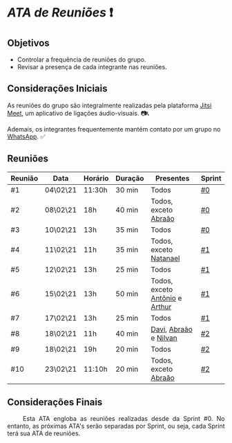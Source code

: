 # *ATA de Reuniões* :exclamation:

## Objetivos
* Controlar a frequência de reuniões do grupo.
* Revisar a presença de cada integrante nas reuniões.

## Considerações Iniciais
  As reuniões do grupo são integralmente realizadas pela plataforma [Jitsi Meet](https://meet.jit.si/), um aplicativo de ligações áudio-visuais. :camera::telephone_receiver:
  
  Ademais, os integrantes frequentemente mantém contato por um grupo no [WhatsApp](https://www.whatsapp.com/). :white_check_mark:


## Reuniões 
| Reunião | Data | Horário | Duração | Presentes | Sprint |
| --- | ---- | ----- | ------- | ------- | --- |
| #1 | 04\02\21 | 11:30h | 30 min | Todos | [#0](https://github.com/fga-eps-mds/MDS-2020-2-G7/blob/main/docs/sprints/planning/sprint_0.md) |
| #2 | 08\02\21 | 18h | 40 min | Todos, exceto [Abraão](https://github.com/Abraao1231) | [#0](https://github.com/fga-eps-mds/MDS-2020-2-G7/blob/main/docs/sprints/planning/sprint_0.md) |
| #3 | 10\02\21 | 13h | 35 min | Todos | [#0](https://github.com/fga-eps-mds/MDS-2020-2-G7/blob/main/docs/sprints/planning/sprint_0.md) |
| #4 | 11\02\21 | 11h | 35 min | Todos, exceto [Natanael](https://github.com/fernandes-natanael) | [#1](https://github.com/fga-eps-mds/MDS-2020-2-G7/blob/main/docs/sprints/planning/sprint_1.md) |
| #5 | 12\02\21 | 13h | 25 min | Todos | [#1](https://github.com/fga-eps-mds/MDS-2020-2-G7/blob/main/docs/sprints/planning/sprint_1.md) |
| #6 | 15\02\21 | 13h | 50 min | Todos, exceto [Antônio](https://github.com/antoniotoineto) e [Arthur](https://github.com/art1505) | [#1](https://github.com/fga-eps-mds/MDS-2020-2-G7/blob/main/docs/sprints/planning/sprint_1.md) |
| #7 | 17\02\21 | 13h | 25 min | Todos | [#1](https://github.com/fga-eps-mds/MDS-2020-2-G7/blob/main/docs/sprints/planning/sprint_1.md) |
| #8 | 18\02\21 | 11h | 40 min | [Davi](https://github.com/DaviMatheus), [Abraão](https://github.com/Abraao1231) e [Nilvan](https://github.com/juninhigh) | [#2](https://github.com/fga-eps-mds/MDS-2020-2-G7/blob/main/docs/sprints/planning/sprint_2.md) |
| #9 | 18\02\21 | 19h | 20 min | Todos | [#2](https://github.com/fga-eps-mds/MDS-2020-2-G7/blob/main/docs/sprints/planning/sprint_2.md) |
| #10 | 23\02\21 | 11:10h | 20 min | Todos, exceto [Abraão](https://github.com/Abraao1231) | [#2](https://github.com/fga-eps-mds/MDS-2020-2-G7/blob/main/docs/sprints/planning/sprint_2.md) |

## Considerações Finais
<p align="justify"> &emsp;&emsp; Esta ATA engloba as reuniões realizadas desde da Sprint #0. No entanto, as próximas ATA's serão separadas por Sprint, ou seja, cada Sprint terá sua ATA de reuniões.
